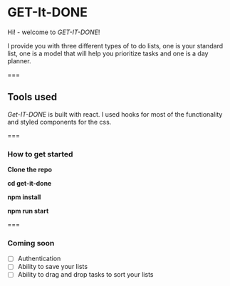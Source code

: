# GET-It-DONE

Hi! - welcome to _GET-IT-DONE_!

I provide you with three different types of to do lists, one is your standard list, one is a model that will help you prioritize tasks and one is a day planner.

===

## Tools used

_Get-IT-DONE_ is built with react.  I used hooks for most of the functionality and styled components for the css.

===

### How to get started

**Clone the repo**

**cd get-it-done**

**npm install**

**npm run start**

===

### Coming soon

* [ ] Authentication
* [ ] Ability to save your lists
* [ ] Ability to drag and drop tasks to sort your lists
